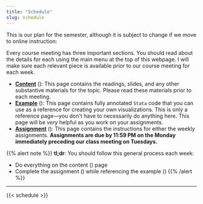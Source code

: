 ```yaml
---
title: "Schedule"
slug: schedule
---
```


This is our plan for the semester, although it is subject to change if we move to online instruction:

Every course meeting has three important sections. You should read about the details for each using the main menu at the top of this webpage. I will make sure each relevant piece is available prior to our course meeting for each week. 

- [**Content**](/content/) (<i class="fas fa-book-reader"></i>): This page contains the readings, slides, and any other substantive materials for the topic. Please read these materials prior to each meeting. 
- [**Example**](/example/) (<i class="fas fa-laptop-code"></i>): This page contains fully annotated `Stata` code that you can use as a reference for creating your own visualizations. This is only a reference page—you don't have to necessarily do anything here. This page will be *very* helpful as you work on your assignments.
- [**Assignment**](/assignment/) (<i class="fas fa-pencil-ruler"></i>): This page contains the instructions for either the weekly assignments. **Assignments are due by 11:59 PM on the Monday immediately preceding our class meeting on Tuesdays.**

{{% alert note %}}
**tl;dr**: You should follow this general process each week:

- Do everything on the content (<i class="fas fa-book-reader"></i>) page
- Complete the assignment (<i class="fas fa-pencil-ruler"></i>) while referencing the example (<i class="fas fa-laptop-code"></i>)
{{% /alert %}}

---

{{< schedule >}}
